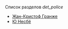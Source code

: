 Список разделов *det_police*

* [Жан-Кристоф Гранже](/books/det_police/Жан-Кристоф%20Гранже)
* [Ю Несбё](/books/det_police/Ю%20Несбё)